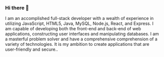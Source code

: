 ### Hi there 👋
I am an accomplished full-stack developer with a wealth of experience in utilizing JavaScript, HTML5, Java, MySQL, Node.js, React, and Express. I am capable of developing both the front-end and back-end of web applications, constructing user interfaces and manipulating databases. I am a masterful problem solver and have a comprehensive comprehension of a variety of technologies. It is my ambition to create applications that are user-friendly and secure..
<!--
**Jacob-Calderon/Jacob-Calderon** is a ✨ _special_ ✨ repository because its `README.md` (this file) appears on your GitHub profile.

Here are some ideas to get you started:

- 🔭 I’m currently working on ...
- 🌱 I’m currently learning ...
- 👯 I’m looking to collaborate on ...
- 🤔 I’m looking for help with ...
- 💬 Ask me about ...
- 📫 How to reach me: ...
- 😄 Pronouns: ...
- ⚡ Fun fact: ...
-->
